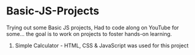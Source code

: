 # Basic-JS-Projects

Trying out some Basic JS projects, Had to code along on YouTube for some... the goal is to work on projects to foster hands-on learning.

1. Simple Calculator - HTML, CSS & JavaScript was used for this project